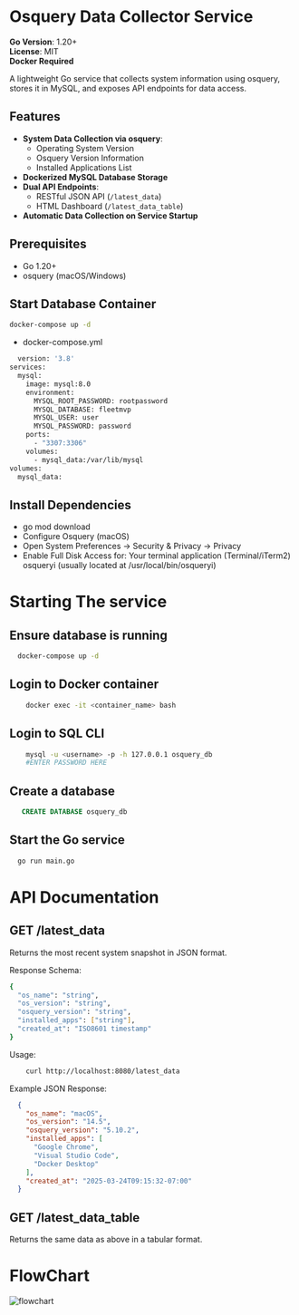 # Osquery Data Collector Service

**Go Version**: 1.20+  
**License**: MIT  
**Docker Required**

A lightweight Go service that collects system information using osquery, stores it in MySQL, and exposes API endpoints for data access.

## Features

- **System Data Collection via osquery**:
  - Operating System Version
  - Osquery Version Information
  - Installed Applications List
- **Dockerized MySQL Database Storage**
- **Dual API Endpoints**:
  - RESTful JSON API (`/latest_data`)
  - HTML Dashboard (`/latest_data_table`)
- **Automatic Data Collection on Service Startup**

## Prerequisites
- Go 1.20+
- osquery (macOS/Windows)

## Start Database Container
``` bash
docker-compose up -d
```
- docker-compose.yml

``` bash
  version: '3.8'
services:
  mysql:
    image: mysql:8.0
    environment:
      MYSQL_ROOT_PASSWORD: rootpassword
      MYSQL_DATABASE: fleetmvp
      MYSQL_USER: user
      MYSQL_PASSWORD: password
    ports:
      - "3307:3306"
    volumes:
      - mysql_data:/var/lib/mysql
volumes:
  mysql_data:
```
## Install Dependencies
  - go mod download
  - Configure Osquery (macOS)
  - Open System Preferences → Security & Privacy → Privacy
  - Enable Full Disk Access for:
  Your terminal application (Terminal/iTerm2)
  osqueryi (usually located at /usr/local/bin/osqueryi)

# Starting The service
  ## Ensure database is running
  ``` bash
    docker-compose up -d
  ```
  ## Login to Docker container
  
  ``` bash
      docker exec -it <container_name> bash
  ```
  ## Login to SQL CLI
  ``` bash
      mysql -u <username> -p -h 127.0.0.1 osquery_db
      #ENTER PASSWORD HERE
  ```  
  ## Create a database 
  ``` SQL
     CREATE DATABASE osquery_db 
  ```
  ## Start the Go service
  ```bash
    go run main.go
  ```
# API Documentation

  ## GET /latest_data
  
  Returns the most recent system snapshot in JSON format.
  
  Response Schema:
  ``` bash
  {
    "os_name": "string",
    "os_version": "string",
    "osquery_version": "string",
    "installed_apps": ["string"],
    "created_at": "ISO8601 timestamp"
  }
  ```
  Usage:
  ``` bash
      curl http://localhost:8080/latest_data                              
  ```

  Example JSON Response:
  ``` JSON
    {
      "os_name": "macOS",
      "os_version": "14.5",
      "osquery_version": "5.10.2",
      "installed_apps": [
        "Google Chrome",
        "Visual Studio Code",
        "Docker Desktop"
      ],
      "created_at": "2025-03-24T09:15:32-07:00"
    }
  ```
  ## GET /latest_data_table
  Returns the same data as above in a tabular format. 

  # FlowChart
  ![flowchart](https://mermaid.ink/img/pako:eNp1lA1v2jAQhv_KyZOmVmrVjLUdRFMnGqC05Tt00uagyk0csGbs1Ha2Mcp_n2PSEqYRKVGce-7jvXO8RrFMKPLRXJFsAdNWJMBezSMcoZT4KTnNOFlBaIgyEZodw-npFVzjW8EMI5z9odC6hkAKQWPDpJht3a8dFqzXEdqZafIlQpvNlggK4uUb1S_QwoGixFCYkidO9awKDOQLtHFbKangPbR_M1Oat8-Wy9PBgeTcZoBwpQ1dQosYUnIdR9zgYQhfqdK7EreGLh7q55yq1X-tt1anNsTGTqCZZXov940tqGvvW4feFVqbnMPYRmNUQ5jHMdU6zXlF9d1O9T0eKVkQNkRopKLABPRX4bg3q7JFA3q4J-fgmrBXwb3L3MduONCdTkcQUvWTqs9P6sqve3WvxPsOHOAJnTPbIAVtkWSSCfOqaOCAIT6LELeT0OYxsS2Eo7twODiO0NkeNvoHezTF3OCoO-33KvD2ObTyRs5tjDvUxAvoOc_qjMbOPnG7pUjbkbmo7pXJrmuh1WByJWBCdSaFprMqUjRris-9cxhIsw1T2kOX4gEHnFGxv4e0Wdnqm5Ayzv1350Gzc-GdxJJL5f9aMEOrVLuk0vSidlE7RN2_UY26dzBWv6Qace3T00FqXFKe17is1w9RDyVV-9C4TD9WKXSCllQtCUvsP74ufCJkFnRJI-Tb14SoHxGKxMZyJDcyXIkY-Ubl9AQpmc8XyB4BXNtVntlZ0xYj9qBYvn3NiPgu5et68xcriFKY?type=png)
